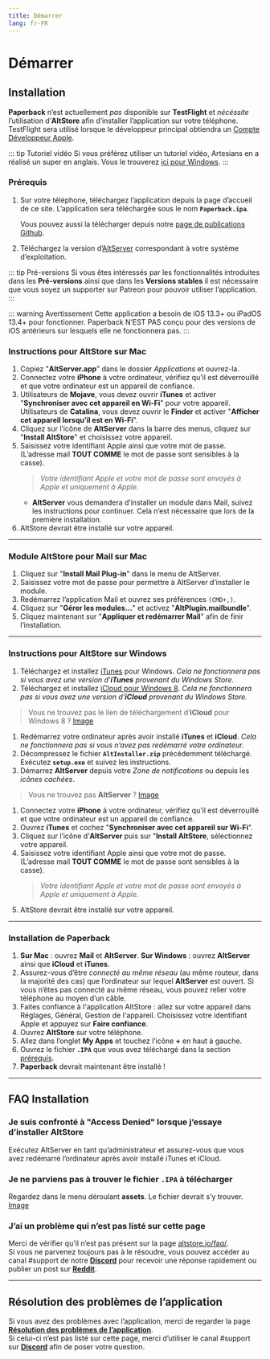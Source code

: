 ```yaml
---
title: Démarrer
lang: fr-FR
---
```


# Démarrer

## Installation
**Paperback** n’est actuellement _pas_ disponible sur **TestFlight** et _nécéssite_ l’utilisation d’**AltStore** afin d’installer l’application sur votre téléphone. TestFlight sera utilisé lorsque le développeur principal obtiendra un [Compte Développeur Apple](https://developer.apple.com/programs/).

::: tip Tutoriel vidéo
 Si vous préférez utiliser un tutoriel vidéo, Artesians en a réalisé un super en anglais. Vous le trouverez [ici pour Windows](https://www.youtube.com/watch?v=n1KRwsxNiWY).
:::

### Prérequis
1. Sur votre téléphone, téléchargez l’application depuis la page d’accueil de ce site. L’application sera téléchargée sous le nom **`Paperback.ipa`**.
	
	Vous pouvez aussi la télécharger depuis notre [page de publications Github](https://github.com/FaizanDurrani/Paperback/releases/latest).
1. Téléchargez la version d’[AltServer](https://altstore.io/) correspondant à votre système d’exploitation.

::: tip Pré-versions
 Si vous êtes intéressés par les fonctionnalités introduites dans les **Pré-versions** ainsi que dans les **Versions stables** il est nécessaire que vous soyez un supporter sur Patreon pour pouvoir utiliser l’application.
:::

::: warning Avertissement
Cette application a besoin de iOS 13.3+ ou iPadOS 13.4+ pour fonctionner. Paperback N’EST PAS conçu pour des versions de iOS antérieurs sur lesquels elle ne fonctionnera pas.
:::

### Instructions pour AltStore sur Mac
1. Copiez "**AltServer.app**" dans le dossier *Applications* et ouvrez-la.
1. Connectez votre **iPhone** à votre ordinateur, vérifiez qu’il est déverrouillé et que votre ordinateur est un appareil de confiance.
1. Utilisateurs de **Mojave**, vous devez ouvrir **iTunes** et activer "**Synchroniser avec cet appareil en Wi-Fi**" pour votre appareil.
   Utilisateurs de **Catalina**, vous devez ouvrir le **Finder** et activer "**Afficher cet appareil lorsqu’il est en Wi-Fi**".
1. Cliquez sur l’icône de **AltServer** dans la barre des menus, cliquez sur "**Install AltStore**" et choisissez votre appareil.
1. Saisissez votre identifiant Apple ainsi que votre mot de passe. (L’adresse mail **TOUT COMME** le mot de passe sont sensibles à la casse).
	> *Votre identifiant Apple et votre mot de passe sont envoyés à Apple et uniquement à Apple*.
	- **AltServer** vous demandera d’installer un module dans Mail, suivez les instructions pour continuer. Cela n’est nécessaire que lors de la première installation.
1. AltStore devrait être installé sur votre appareil.
 
---

### Module AltStore pour Mail sur Mac
1. Cliquez sur "**Install Mail Plug-in**" dans le menu de AltServer.
1. Saisissez votre mot de passe pour permettre à AltServer d’installer le module.
1. Redémarrez l’application Mail et ouvrez ses préférences `(CMD+,)`.
1. Cliquez sur "**Gérer les modules…**" et activez "**AltPlugin.mailbundle**".
1. Cliquez maintenant sur "**Appliquer et redémarrer Mail**" afin de finir l’installation.
 
---

### Instructions pour AltStore sur Windows
1. Téléchargez et installez [iTunes](https://www.apple.com/itunes/download/win64) pour Windows.
  _Cela ne fonctionnera pas si vous avez une version d’**iTunes** provenant du Windows Store._
1. Téléchargez et installez [iCloud pour Windows 8](https://support.apple.com/en-us/HT204283).
  _Cela ne fonctionnera pas si vous avez une version d’**iCloud** provenant du Windows Store._
 > Vous ne trouvez pas le lien de téléchargement d’**iCloud** pour Windows 8 ? [Image](https://imgur.com/a/P1ef4Wd)
1. Redémarrez votre ordinateur après avoir installé **iTunes** et **iCloud**.
  _Cela ne fonctionnera pas si vous n’avez pas redémarré votre ordinateur._
1. Décompressez le fichier **`AltInstaller.zip`** précédemment téléchargé. Exécutez **`setup.exe`** et suivez les instructions.
1. Démarrez **AltServer** depuis votre *Zone de notifications* ou depuis les *icônes cachées*.
 > Vous ne trouvez pas **AltServer** ? [Image](https://imgur.com/a/rSagfh2)
1. Connectez votre **iPhone** à votre ordinateur, vérifiez qu’il est déverrouillé et que votre ordinateur est un appareil de confiance.
1. Ouvrez **iTunes** et cochez "**Synchroniser avec cet appareil sur Wi-Fi**".
1. Cliquez sur l’icône d’**AltServer** puis sur "**Install AltStore**, sélectionnez votre appareil.
1. Saisissez votre identifiant Apple ainsi que votre mot de passe. (L’adresse mail **TOUT COMME** le mot de passe sont sensibles à la casse).
	> *Votre identifiant Apple et votre mot de passe sont envoyés à Apple et uniquement à Apple*.
1. AltStore devrait être installé sur votre appareil.

---

### Installation de Paperback
1. **Sur Mac** : ouvrez **Mail** et **AltServer**.
 **Sur Windows** : ouvrez **AltServer** ainsi que **iCloud** et **iTunes**.
1. Assurez-vous d’être _connecté au même réseau_ (au même routeur, dans la majorité des cas) que l’ordinateur sur lequel **AltServer** est ouvert. Si vous n’êtes pas connecté au même réseau, vous pouvez relier votre téléphone au moyen d’un câble.
1. Faites confiance à l'application AltStore : allez sur votre appareil dans Réglages, Général, Gestion de l'appareil. Choisissez votre identifiant Apple et appuyez sur **Faire confiance**.
1. Ouvrez **AltStore** sur votre téléphone.
1. Allez dans l’onglet **My Apps** et touchez l’icône **+** en haut à gauche.
1. Ouvrez le fichier **`.IPA`** que vous avez téléchargé dans la section [prérequis](getting-started/#prerequis).
1. **Paperback** devrait maintenant être installé !

---

## FAQ Installation
### Je suis confronté à "Access Denied" lorsque j’essaye d’installer AltStore
Exécutez AltServer en tant qu’administrateur et assurez-vous que vous avez redémarré l’ordinateur après avoir installé iTunes et iCloud.

### Je ne parviens pas à trouver le fichier `.IPA` à télécharger
Regardez dans le menu déroulant **assets**. Le fichier devrait s’y trouver. [Image](https://imgur.com/a/onrwNC8)

### J’ai un problème qui n’est pas listé sur cette page
Merci de vérifier qu’il n’est pas présent sur la page [altstore.io/faq/](https://altstore.io/faq/).  
Si vous ne parvenez toujours pas à le résoudre, vous pouvez accéder au canal #support de notre **[Discord](https://discord.gg/Ny83JV3)** pour recevoir une réponse rapidement ou publier un post sur **[Reddit](https://www.reddit.com/r/Paperback/)**.

---

## Résolution des problèmes de l’application
Si vous avez des problèmes avec l’application, merci de regarder la page **[Résolution des problèmes de l’application](https://www.reddit.com/r/Paperback/wiki/troubleshooting)**.  
Si celui-ci n’est pas listé sur cette page, merci d’utiliser le canal #support sur **[Discord](https://discord.gg/Ny83JV3)** afin de poser votre question.